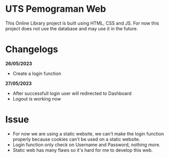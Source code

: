 # UTS Pemograman Web

This Online Library project is built using HTML, CSS and JS. For now this project does not use the database and may use it in the future.

# Changelogs

**26/05/2023**

- Create a login function

**27/05/2023**

- After successfull login user will redirected to Dashboard
- Logout is working now

# Issue

- For now we are using a static website, we can't make the login function properly because cookies can't be used on a static website.
- Login function only check on Username and Password, nothing more.
- Static web has many flaws so it's hard for me to develop this web.
